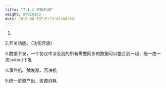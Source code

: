 ```yaml
---
title: "7.1.1 代码片段"
weight: 07010100
date: 2019-08-30T15:13:01+08:00
---
```


1.

2.开关功能。（功能开放）

3.数据下发，一个协议中涉及到的所有需要同步的数据可以整合到一起，统一由一次sokect下发

4.事件机、触发器、否决机

5.统一资源产出、资源消耗
